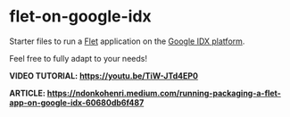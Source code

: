 # flet-on-google-idx

Starter files to run a [Flet](https://flet.dev) application on the [Google IDX platform](https://idx.google.com/).

Feel free to fully adapt to your needs!

**VIDEO TUTORIAL: https://youtu.be/TiW-JTd4EP0**

**ARTICLE: https://ndonkohenri.medium.com/running-packaging-a-flet-app-on-google-idx-60680db6f487**